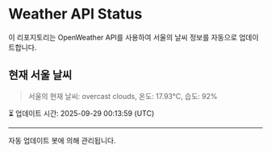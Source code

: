 
# Weather API Status

이 리포지토리는 OpenWeather API를 사용하여 서울의 날씨 정보를 자동으로 업데이트합니다.

## 현재 서울 날씨
> 서울의 현재 날씨: overcast clouds, 온도: 17.93°C, 습도: 92%

⏳ 업데이트 시간: 2025-09-29 00:13:59 (UTC)

---
자동 업데이트 봇에 의해 관리됩니다.
